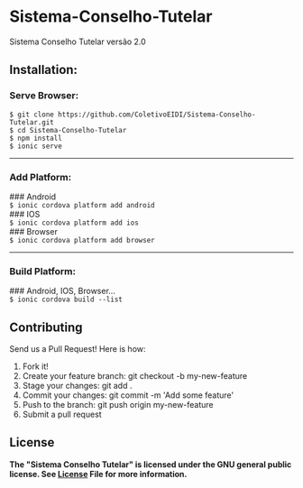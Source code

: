 # Sistema-Conselho-Tutelar
Sistema Conselho Tutelar versão 2.0

  <h2>Installation:</h2>
  <h3>Serve Browser:</h3>

```shell
$ git clone https://github.com/ColetivoEIDI/Sistema-Conselho-Tutelar.git
$ cd Sistema-Conselho-Tutelar
$ npm install
$ ionic serve
```
<hr>
<h3>Add Platform:</h3>
### Android<br>
<code>$ ionic cordova platform add android</code><br/>
### IOS<br>
<code>$ ionic cordova platform add ios</code><br/>
### Browser<br>
<code>$ ionic cordova platform add browser</code><br/>
<hr>
<h3>Build Platform:</h3>
### Android, IOS, Browser...<br>
<code>$ ionic cordova build --list</code>

## Contributing
Send us a Pull Request! Here is how:
1. Fork it!
2. Create your feature branch: git checkout -b my-new-feature
3. Stage your changes: git add .
3. Commit your changes: git commit -m 'Add some feature'
4. Push to the branch: git push origin my-new-feature
5. Submit a pull request

## License
<strong>The "Sistema Conselho Tutelar" is licensed under the GNU general public license. See <a href="https://github.com/ColetivoEIDI/Sistema-Conselho-Tutelar/blob/master/LICENSE">License</a> File for more information.</strong>

